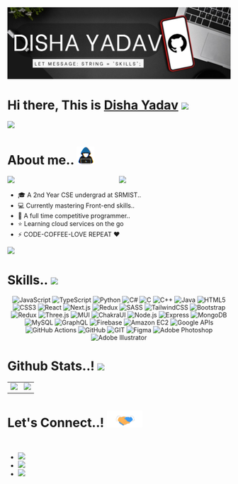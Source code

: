<img src="./banner2.png" />

<h1 align="left">Hi there, This is <a href= "https://www.linkedin.com/in/disha-yadav-bb5478221/" target="_blank" rel="noopener noreferrer">Disha Yadav</a> <img src="https://media.giphy.com/media/TEnXkcsHrP4YedChhA/giphy.gif" height="30" /></h1>
  <a href="https://github.com/DenverCoder1/readme-typing-svg"><img src="https://readme-typing-svg.herokuapp.com?font=Time+New+Roman&color=cyan&size=25&center=true&vCenter=true&width=600&height=100&lines=I+am+a+Computer+Science+Undergraduat..&hearts;++;A+Self-taught+Front-End+Web+Developer;A+Competitive+Programmer;"></a>
</p>

<h1>About me..  <img src = "https://github.com/0xAbdulKhalid/0xAbdulKhalid/raw/main/assets/mdImages/about_me.gif" width = 40px></h1>
<img src="https://user-images.githubusercontent.com/73097560/115834477-dbab4500-a447-11eb-908a-139a6edaec5c.gif">
&nbsp; &nbsp; &nbsp; &nbsp; &nbsp; &nbsp;&nbsp; <img align="right" src="https://readme-typing-svg.herokuapp.com?font=Soucre+Code+Pro&duration=1700&color=ffffff&background=000000&multiline=true&width=650&height=220&lines=while(true);..+brain.init();..+if(+world.contains(open_source));....++s+%3D+open_source.login(Ahad1317);....+s.explore();....+s.learn();....+s.contribute()" width=50%/>
<ul>
<li>🎓 A 2nd Year CSE undergrad at SRMIST..</li>
<li>💻 Currently mastering Front-end skills..</li>
<li>💬 A full time competitive programmer..</li>
<li>⭐ Learning cloud services on the go</li>
<li>⚡ CODE-COFFEE-LOVE REPEAT ❤️</li>
</ul>

<p><img src="https://user-images.githubusercontent.com/91051022/208245975-f10110a9-9a95-4760-933e-6b9e691cdde0.svg"><p>
  
<p><h1>Skills.. <img src="https://media2.giphy.com/media/QssGEmpkyEOhBCb7e1/giphy.gif?cid=ecf05e47a0n3gi1bfqntqmob8g9aid1oyj2wr3ds3mg700bl&rid=giphy.gif" width ="40"></h1><p>
  <p align="center">
    <img src="https://img.shields.io/badge/JavaScript-232323?style=flat-square&logo=javascript" alt="JavaScript" />
    <img src="https://img.shields.io/badge/TypeScript-007acc?style=flat-square&logo=typescript&logoColor=white" alt="TypeScript" />
    <img src="https://img.shields.io/badge/Python-3776AB?style=flat-square&logo=python&logoColor=white" alt="Python" />
    <img src="https://img.shields.io/badge/C%23-239120?style=flat-square&logo=csharp" alt="C#" />
    <img src="https://img.shields.io/badge/C-303030?style=flat-square&logo=c" alt="C" />
    <img src="https://img.shields.io/badge/C%2B%2B-00599C?style=flat-square&logo=cplusplus" alt="C++" />
    <img src="https://img.shields.io/badge/Java-0a85bf?style=flat-square&logo=openjdk" alt="Java" />
    <img src="https://img.shields.io/badge/HTML5-1a1a1a?style=flat-square&logo=html5" alt="HTML5" />
    <img src="https://img.shields.io/badge/CSS3-232323?style=flat-square&logo=css3&logoColor=1572B6" alt="CSS3" />
    <img src="https://img.shields.io/badge/React-20232a?style=flat-square&logo=react" alt="React" />
    <img src="https://img.shields.io/badge/Next.js-000000?style=flat-square&logo=nextdotjs" alt="Next.js" />
    <img src="https://img.shields.io/badge/Redux-764ABC?style=flat-square&logo=redux" alt="Redux" />
    <img src="https://img.shields.io/badge/SASS-1a1a1a?style=flat-square&logo=sass" alt="SASS" />
    <img src="https://img.shields.io/badge/TailwindCSS-0f1629?style=flat-square&logo=tailwindcss" alt="TailwindCSS" />
    <img src="https://img.shields.io/badge/Bootstrap-7952B3?style=flat-square&logo=bootstrap&logoColor=white" alt="Bootstrap" />
    <img src="https://img.shields.io/badge/React%20Query-232323?style=flat-square&logo=reactquery" alt="Redux" />
    <img src="https://img.shields.io/badge/Three.js-000000?style=flat-square&logo=threedotjs" alt="Three.js" />
    <img src="https://img.shields.io/badge/MUI-2196F3?style=flat-square&logo=mui&logoColor=white" alt="MUI" />
    <img src="https://img.shields.io/badge/Chakra%20UI-1a202c?style=flat-square&logo=chakraui" alt="ChakraUI" />
    <img src="https://img.shields.io/badge/Node.js-141414?style=flat-square&logo=nodedotjs" alt="Node.js" />
    <img src="https://img.shields.io/badge/Express-000000?style=flat-square&logo=express" alt="Express" />
    <img src="https://img.shields.io/badge/MongoDB-001e2b?style=flat-square&logo=mongodb" alt="MongoDB" />
    <img src="https://img.shields.io/badge/MySQL-1a1a1a?style=flat-square&logo=mysql" alt="MySQL" />
    <img src="https://img.shields.io/badge/GraphQL-E10098?style=flat-square&logo=graphql" alt="GraphQL" />
    <img src="https://img.shields.io/badge/Firebase-FFCA28?style=flat-square&logo=firebase&logoColor=black" alt="Firebase" />
    <img src="https://img.shields.io/badge/Amazon%20EC2-232F3E?style=flat-square&logo=amazonec2" alt="Amazon EC2" />
    <img src="https://img.shields.io/badge/Google%20APIs-404040?style=flat-square&logo=googlecloud" alt="Google APIs" />
    <img src="https://img.shields.io/badge/GitHub%20Actions-24292f?style=flat-square&logo=githubactions" alt="GitHub Actions" />
    <img src="https://img.shields.io/badge/GitHub-0d1116?style=flat-square&logo=github" alt="GitHub" />
    <img src="https://img.shields.io/badge/GIT-000000?style=flat-square&logo=git" alt="GIT" />
    <img src="https://img.shields.io/badge/Figma-282828?style=flat-square&logo=figma" alt="Figma" />
    <img src="https://img.shields.io/badge/Adobe%20Photoshop-001e36?style=flat-square&logo=adobephotoshop" alt="Adobe Photoshop" />
    <img src="https://img.shields.io/badge/Adobe%20Illustrator-330000?style=flat-square&logo=adobeillustrator" alt="Adobe Illustrator" />
  </p>
  
<p><h1>Github Stats..!    <img src="https://media.giphy.com/media/iY8CRBdQXODJSCERIr/giphy.gif" width="35"></h1></p>
<table border="0">
  <tr>
    <td>
      <img src="https://github-readme-stats.vercel.app/api?username=disha2301&theme=material-palenight&count_private=true&include_all_commits=true&show_icons=true&custom_title=%23%20GitHub%20Stats" /></td>
    <td>
      <img src="https://github-readme-stats.vercel.app/api/top-langs/?username=disha2301&langs_count=8&theme=material-palenight&layout=compact&custom_title=%23%20Most%20Used%20Languages&show_icons=true" /></td>
  </tr>
</table>
  
<p><h1>Let's Connect..!   <img src="https://github.com/0xAbdulKhalid/0xAbdulKhalid/raw/main/assets/mdImages/handshake.gif" width ="80"></h1></p>
<br>


<div align='left'>
<ul>
  <li>
  <a href="https://twitter.com/DishaYa32981432" target="_blank"><img src="https://img.shields.io/badge/twitter-%231DA1F2.svg?&style=for-the-badge&logo=twitter&logoColor=white" /></a>
    <br>
    <li>
    <a href="https://www.linkedin.com/in/disha-yadav-bb5478221/" target="_blank"><img src="https://img.shields.io/badge/linkedin-%230077B5.svg?&style=for-the-badge&logo=linkedin&logoColor=white" /></a>
    <br>
    <li>
    <a href="https://www.instagram.com/dishaaa._.23/?igshid=YmMyMTA2M2Y%3D" target="_blank"><img src="https://img.shields.io/badge/instagram-%23E4405F.svg?&style=for-the-badge&logo=instagram&logoColor=white"></a>
  </ul>


